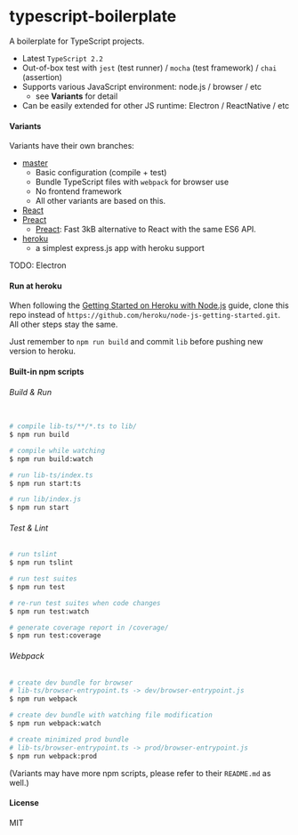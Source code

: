 # typescript-boilerplate

A boilerplate for TypeScript projects.

- Latest `TypeScript 2.2`
- Out-of-box test with `jest` (test runner) / `mocha` (test framework) / `chai` (assertion)
- Supports various JavaScript environment: node.js / browser / etc
    - see **Variants** for detail
- Can be easily extended for other JS runtime: Electron / ReactNative / etc

#### Variants

Variants have their own branches:

- [master](https://github.com/jokester/typescript-boilerplate/tree/master)
    - Basic configuration (compile + test)
    - Bundle TypeScript files with `webpack` for browser use
    - No frontend framework
    - All other variants are based on this.
- [React](https://github.com/jokester/typescript-boilerplate/tree/webpack-react)
- [Preact](https://github.com/jokester/typescript-boilerplate/tree/webpack-preact)
    - [Preact](https://preactjs.com/): Fast 3kB alternative to React with the same ES6 API.
- [heroku](https://github.com/jokester/typescript-boilerplate/tree/heroku)
    - a simplest express.js app with heroku support

TODO: Electron

#### Run at heroku

When following the [Getting Started on Heroku with Node.js](https://devcenter.heroku.com/articles/getting-started-with-nodejs#prepare-the-app)
guide,
clone this repo instead of `https://github.com/heroku/node-js-getting-started.git`. All other steps stay the same.

Just remember to `npm run build` and commit `lib` before pushing new version to heroku.

#### Built-in npm scripts

###### Build & Run

```bash

# compile lib-ts/**/*.ts to lib/
$ npm run build

# compile while watching
$ npm run build:watch

# run lib-ts/index.ts
$ npm run start:ts

# run lib/index.js
$ npm run start
```

###### Test & Lint

```bash
# run tslint
$ npm run tslint

# run test suites
$ npm run test

# re-run test suites when code changes
$ npm run test:watch

# generate coverage report in /coverage/
$ npm run test:coverage
```

###### Webpack

```bash
# create dev bundle for browser
# lib-ts/browser-entrypoint.ts -> dev/browser-entrypoint.js
$ npm run webpack

# create dev bundle with watching file modification
$ npm run webpack:watch

# create minimized prod bundle
# lib-ts/browser-entrypoint.ts -> prod/browser-entrypoint.js
$ npm run webpack:prod
```

(Variants may have more npm scripts, please refer to their `README.md` as well.)

#### License

MIT

